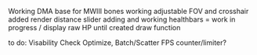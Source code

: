 Working DMA base for MWIII
bones working
adjustable FOV and crosshair added
render distance slider adding and working
healthbars = work in progress / display raw HP until created draw function

to do: 
Visability Check
Optimize, Batch/Scatter
FPS counter/limiter? 
